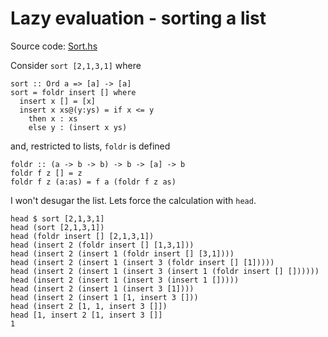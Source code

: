 # Lazy evaluation - sorting a list

Source code: [Sort.hs](Sort.hs)

Consider `sort [2,1,3,1]` where

```
sort :: Ord a => [a] -> [a]
sort = foldr insert [] where
  insert x [] = [x]
  insert x xs@(y:ys) = if x <= y
    then x : xs
    else y : (insert x ys)
```

and, restricted to lists, `foldr` is defined

```
foldr :: (a -> b -> b) -> b -> [a] -> b
foldr f z [] = z
foldr f z (a:as) = f a (foldr f z as)
```

I won't desugar the list.  Lets force the calculation with `head`.

```
head $ sort [2,1,3,1]
head (sort [2,1,3,1])
head (foldr insert [] [2,1,3,1])
head (insert 2 (foldr insert [] [1,3,1]))
head (insert 2 (insert 1 (foldr insert [] [3,1])))
head (insert 2 (insert 1 (insert 3 (foldr insert [] [1]))))
head (insert 2 (insert 1 (insert 3 (insert 1 (foldr insert [] [])))))
head (insert 2 (insert 1 (insert 3 (insert 1 []))))
head (insert 2 (insert 1 (insert 3 [1])))
head (insert 2 (insert 1 [1, insert 3 []))
head (insert 2 [1, 1, insert 3 []])
head [1, insert 2 [1, insert 3 []]
1
```
